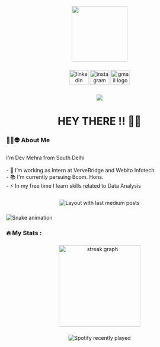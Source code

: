 <div align="center">
  <img height="150" src="https://camo.githubusercontent.com/62da68eb62b1e5f175f7d1f0191dd89a653d7908feb22d37d4a0ab07365d6791/68747470733a2f2f6d656469612e67697068792e636f6d2f6d656469612f4d3967624264396e6244724f5475314d71782f67697068792e676966"  />
</div>

###

<div align="center">
  <img src="https://raw.githubusercontent.com/maurodesouza/profile-readme-generator/master/src/assets/icons/social/linkedin/default.svg" width="52" height="40" alt="linkedin logo"  />
  <img src="https://raw.githubusercontent.com/maurodesouza/profile-readme-generator/master/src/assets/icons/social/instagram/default.svg" width="52" height="40" alt="instagram logo"  />
  <img src="https://raw.githubusercontent.com/maurodesouza/profile-readme-generator/master/src/assets/icons/social/gmail/default.svg" width="52" height="40" alt="gmail logo"  />
</div>

###

<div align="center">
  <img src="https://visitor-badge.laobi.icu/badge?page_id=DEVMEHRAA.DEVMEHRAA&"  />
</div>

###

<h1 align="center">HEY THERE !! 🙈👋</h1>

###

<h3 align="left">👩‍💻👽  About Me</h3>

###

<p align="left">I'm Dev Mehra from South Delhi<br><br>- 🔭 I’m working as Intern at VerveBridge and Webito Infotech<br>- 📚 I'm currently persuing Bcom. Hons.<br>- ⚡ In my free time I learn skills related to Data Analysis</p>

###

<div align="center">
  <img src="https://github-read-medium-git-main.pahlevikun.vercel.app/latest?limit=4&theme=solarized-light&username=DEVMEHRAA" alt="Layout with last medium posts"  />
</div>

###

<img src="https://raw.githubusercontent.com/DEVMEHRAA/DEVMEHRAA/output/snake.svg" alt="Snake animation" />

###

<h3 align="left">🔥   My Stats :</h3>

###

<div align="center">
  <img src="https://streak-stats.demolab.com?user=DEVMEHRAA&locale=en&mode=daily&theme=dark&hide_border=false&border_radius=5&order=3" height="220" alt="streak graph"  />
</div>

###

<div align="center">
  <img src="https://spotify-recently-played-readme.vercel.app/api?count=5" alt="Spotify recently played"  />
</div>

###
